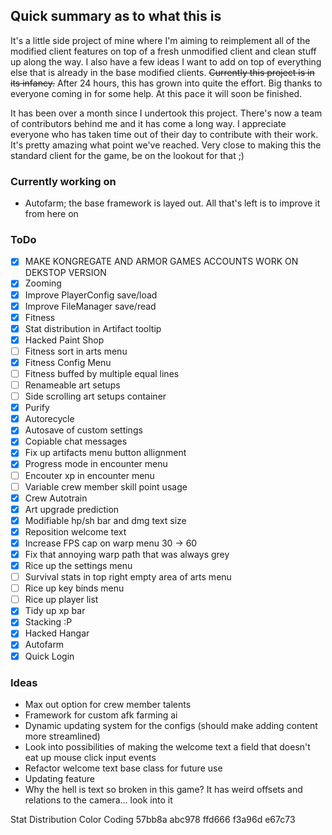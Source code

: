 ## Quick summary as to what this is
It's a little side project of mine where I'm aiming to reimplement all of the modified client features on top of a fresh unmodified client and clean stuff up along the way. I also have a few ideas I want to add on top of everything else that is already in the base modified clients. ~~Currently this project is in its infancy.~~
After 24 hours, this has grown into quite the effort. Big thanks to everyone coming in for some help. At this pace it will soon be finished.

It has been over a month since I undertook this project. There's now a team of contributors behind me and it has come a long way. I appreciate everyone who has taken time out of their day to contribute with their work. It's pretty amazing what point we've reached. Very close to making this the standard client for the game, be on the lookout for that ;)

### Currently working on
- Autofarm; the base framework is layed out. All that's left is to improve it from here on

### ToDo
- [x] MAKE KONGREGATE AND ARMOR GAMES ACCOUNTS WORK ON DEKSTOP VERSION
- [x] Zooming
- [x] Improve PlayerConfig save/load
- [x] Improve FileManager save/read
- [x] Fitness
- [x] Stat distribution in Artifact tooltip
- [x] Hacked Paint Shop
- [ ] Fitness sort in arts menu
- [x] Fitness Config Menu
- [ ] Fitness buffed by multiple equal lines
- [ ] Renameable art setups
- [ ] Side scrolling art setups container
- [x] Purify
- [x] Autorecycle
- [x] Autosave of custom settings
- [x] Copiable chat messages
- [x] Fix up artifacts menu button allignment
- [x] Progress mode in encounter menu
- [ ] Encouter xp in encounter menu
- [ ] Variable crew member skill point usage
- [x] Crew Autotrain
- [x] Art upgrade prediction
- [x] Modifiable hp/sh bar and dmg text size
- [x] Reposition welcome text
- [x] Increase FPS cap on warp menu 30 -> 60
- [x] Fix that annoying warp path that was always grey
- [x] Rice up the settings menu
- [ ] Survival stats in top right empty area of arts menu
- [ ] Rice up key binds menu
- [ ] Rice up player list
- [x] Tidy up xp bar
- [x] Stacking :P
- [x] Hacked Hangar
- [x] Autofarm
- [x] Quick Login

### Ideas
- Max out option for crew member talents
- Framework for custom afk farming ai
- Dynamic updating system for the configs (should make adding content more streamlined)
- Look into possibilities of making the welcome text a field that doesn't eat up mouse click input events
- Refactor welcome text base class for future use
- Updating feature
- Why the hell is text so broken in this game? It has weird offsets and relations to the camera... look into it

Stat Distribution Color Coding
57bb8a
abc978
ffd666
f3a96d
e67c73